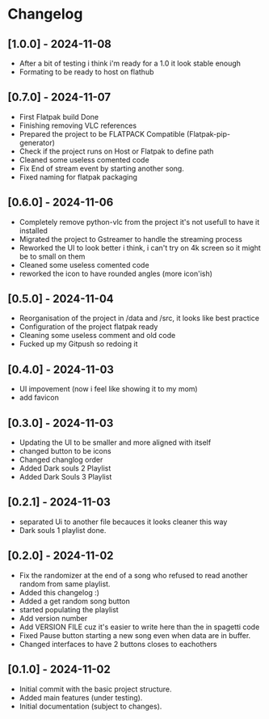 # Changelog


## [1.0.0] - 2024-11-08
- After a bit of testing i think i'm ready for a 1.0 it look stable enough
- Formating to be ready to host on flathub

## [0.7.0] - 2024-11-07
- First Flatpak build Done
- Finishing removing VLC references
- Prepared the project to be FLATPACK Compatible (Flatpak-pip-generator)
- Check if the project runs on Host or Flatpak to define path
- Cleaned some useless comented code
- Fix End of stream event by starting another song.
- Fixed naming for flatpak packaging

## [0.6.0] - 2024-11-06
- Completely remove python-vlc from the project it's not usefull to have it installed
- Migrated the project to Gstreamer to handle the streaming process
- Reworked the UI to look better i think, i can't try on 4k screen so it might be to small on them
- Cleaned some useless comented code
- reworked the icon to have rounded angles (more icon'ish)


## [0.5.0] - 2024-11-04
- Reorganisation of the project in /data and /src, it looks like best practice
- Configuration of the project flatpak ready
- Cleaning some useless comment and old code
- Fucked up my Gitpush so redoing it

## [0.4.0] - 2024-11-03
- UI impovement (now i feel like showing it to my mom)
- add favicon

## [0.3.0] - 2024-11-03
- Updating the UI to be smaller and more aligned with itself
- changed button to be icons
- Changed changlog order
- Added Dark souls 2 Playlist
- Added Dark Souls 3 Playlist

## [0.2.1] - 2024-11-03
- separated Ui to another file becauces it looks cleaner this way
- Dark souls 1 playlist done.

## [0.2.0] - 2024-11-02
- Fix the randomizer at the end of a song who refused to read another random from same playlist.
- Added this changelog :)
- Added a get random song button
- started populating the playlist
- Add version number
- Add VERSION FILE cuz it's easier to write here than the in spagetti code
- Fixed Pause button starting a new song even when data are in buffer.
- Changed interfaces to have 2 buttons closes to eachothers

## [0.1.0] - 2024-11-02
- Initial commit with the basic project structure.
- Added main features (under testing).
- Initial documentation (subject to changes).
